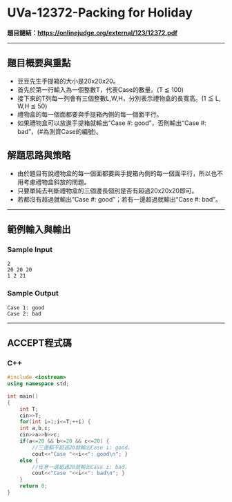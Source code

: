 # UVa-12372-Packing for Holiday #

**題目鏈結：https://onlinejudge.org/external/123/12372.pdf**

---

## 題目概要與重點 ##
* 豆豆先生手提箱的大小是20x20x20。
* 首先於第一行輸入為一個整數T，代表Case的數量。(T ≦ 100)
* 接下來的T列每一列會有三個整數L,W,H，分別表示禮物盒的長寬高。(1 ≦ L, W,H ≦ 50)
* 禮物盒的每一個面都要與手提箱內側的每一個面平行。
* 如果禮物盒可以放進手提箱就輸出“Case #: good”，否則輸出“Case #: bad”，(#為測資Case的編號)。

## 解題思路與策略 ##
* 由於題目有說禮物盒的每一個面都要與手提箱內側的每一個面平行，所以也不用考慮禮物盒斜放的問題。
* 只要單純去判斷禮物盒的三個邊長個別是否有超過20x20x20即可。
* 若都沒有超過就輸出“Case #: good”；若有一邊超過就輸出“Case #: bad”。

---

## 範例輸入與輸出 ##
### Sample Input ###
```
2
20 20 20
1 2 21
```
### Sample Output ###
```
Case 1: good
Case 2: bad
```
---

## ACCEPT程式碼 ##

### C++ ###

```c++
#include <iostream>
using namespace std;

int main()
{
	int T;
	cin>>T;
	for(int i=1;i<=T;++i) {
	int a,b,c;
	cin>>a>>b>>c;
	if(a<=20 && b<=20 && c<=20) {
		//三邊都不超過20就輸出Case i: good。
		cout<<"Case "<<i<<": good\n"; }
	else {
		//任意一邊超過20就輸出Case i: bad。
		cout<<"Case "<<i<<": bad\n"; }
	}
	return 0;
}
```
